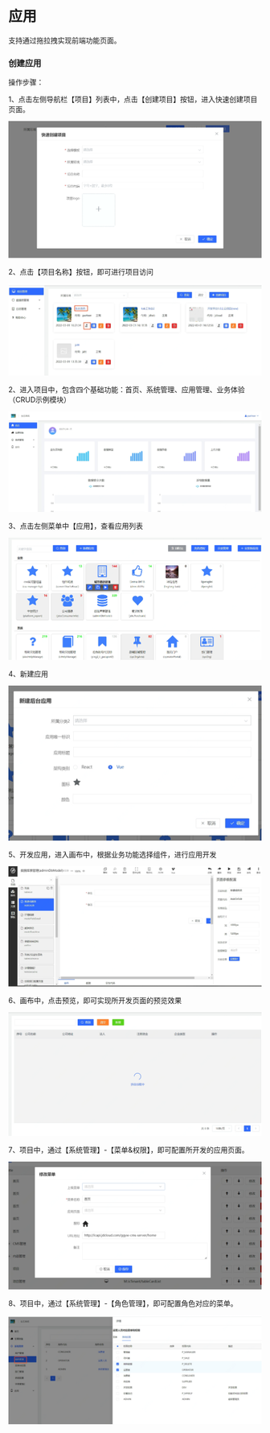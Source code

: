 # 应用

支持通过拖拉拽实现前端功能页面。

### 创建应用

操作步骤：

1、点击左侧导航栏【项目】列表中，点击【创建项目】按钮，进入快速创建项目页面。
        
![](/image/Joybuilder/create_project.PNG) 

2、点击【项目名称】按钮，即可进行项目访问

![](/image/Joybuilder/build_app_start.PNG) 

2、进入项目中，包含四个基础功能：首页、系统管理、应用管理、业务体验（CRUD示例模块）

![](/image/Joybuilder/build_app_portal.PNG) 

3、点击左侧菜单中【应用】，查看应用列表

![](/image/Joybuilder/app_list.PNG) 

4、新建应用

![](/image/Joybuilder/app_add.PNG) 

5、开发应用，进入画布中，根据业务功能选择组件，进行应用开发

![](/image/Joybuilder/app_dev.PNG) 

6、画布中，点击预览，即可实现所开发页面的预览效果

![](/image/Joybuilder/app_detail.PNG) 

7、项目中，通过【系统管理】-【菜单&权限】，即可配置所开发的应用页面。

![](/image/Joybuilder/app_site.PNG) 

8、项目中，通过【系统管理】-【角色管理】，即可配置角色对应的菜单。

![](/image/Joybuilder/build_app_rbac.PNG) 
